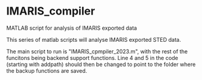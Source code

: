 # IMARIS_compiler
MATLAB script for analysis of IMARIS exported data

This series of matlab scripts will analyse IMARIS exported STED data. 

The main script to run is "IMARIS_cpmpiler_2023.m", with the rest of the funcitons being backend support functions. Line 4 and 5 in the code (starting with addpath) should then be changed to point to the folder where the backup functions are saved. 
